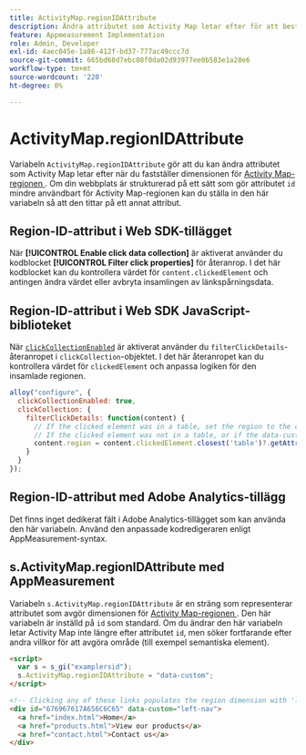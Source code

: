 ```yaml
---
title: ActivityMap.regionIDAttribute
description: Ändra attributet som Activity Map letar efter för att bestämma regionen.
feature: Appmeasurement Implementation
role: Admin, Developer
exl-id: 4aec045e-1a86-412f-bd37-777ac49ccc7d
source-git-commit: 665bd68d7ebc08f0da02d93977ee0b583e1a28e6
workflow-type: tm+mt
source-wordcount: '220'
ht-degree: 0%

---
```


# ActivityMap.regionIDAttribute

Variabeln `ActivityMap.regionIDAttribute` gör att du kan ändra attributet som Activity Map letar efter när du fastställer dimensionen för [ Activity Map-regionen ](/help/components/dimensions/activity-map-region.md) . Om din webbplats är strukturerad på ett sätt som gör attributet `id` mindre användbart för Activity Map-regionen kan du ställa in den här variabeln så att den tittar på ett annat attribut.

## Region-ID-attribut i Web SDK-tillägget

När **[!UICONTROL Enable click data collection]** är aktiverat använder du kodblocket **[!UICONTROL Filter click properties]** för återanrop. I det här kodblocket kan du kontrollera värdet för `content.clickedElement` och antingen ändra värdet eller avbryta insamlingen av länkspårningsdata.

## Region-ID-attribut i Web SDK JavaScript-biblioteket

När [`clickCollectionEnabled`](https://experienceleague.adobe.com/en/docs/experience-platform/web-sdk/commands/configure/clickcollectionenabled) är aktiverat använder du `filterClickDetails`-återanropet i `clickCollection`-objektet. I det här återanropet kan du kontrollera värdet för `clickedElement` och anpassa logiken för den insamlade regionen.

```js
alloy("configure", {
  clickCollectionEnabled: true,
  clickCollection: {
    filterClickDetails: function(content) {
      // If the clicked element was in a table, set the region to the contents of the data-custom attribute
      // If the clicked element was not in a table, or if the data-custom attribute doesn't exist, leave region as-is
      content.region = content.clickedElement.closest('table')?.getAttribute('data-custom') || content.region;
    }
  }
});
```

## Region-ID-attribut med Adobe Analytics-tillägg

Det finns inget dedikerat fält i Adobe Analytics-tillägget som kan använda den här variabeln. Använd den anpassade kodredigeraren enligt AppMeasurement-syntax.

## s.ActivityMap.regionIDAttribute med AppMeasurement

Variabeln `s.ActivityMap.regionIDAttribute` är en sträng som representerar attributet som avgör dimensionen för [ Activity Map-regionen ](/help/components/dimensions/activity-map-region.md). Den här variabeln är inställd på `id` som standard. Om du ändrar den här variabeln letar Activity Map inte längre efter attributet `id`, men söker fortfarande efter andra villkor för att avgöra område (till exempel semantiska element).

```html
<script>
  var s = s_gi("examplersid");
  s.ActivityMap.regionIDAttribute = "data-custom";
</script>

<!-- Clicking any of these links populates the region dimension with 'left-nav' -->
<div id="676967617A656C6C65" data-custom="left-nav">
  <a href="index.html">Home</a>
  <a href="products.html">View our products</a>
  <a href="contact.html">Contact us</a>
</div>
```
